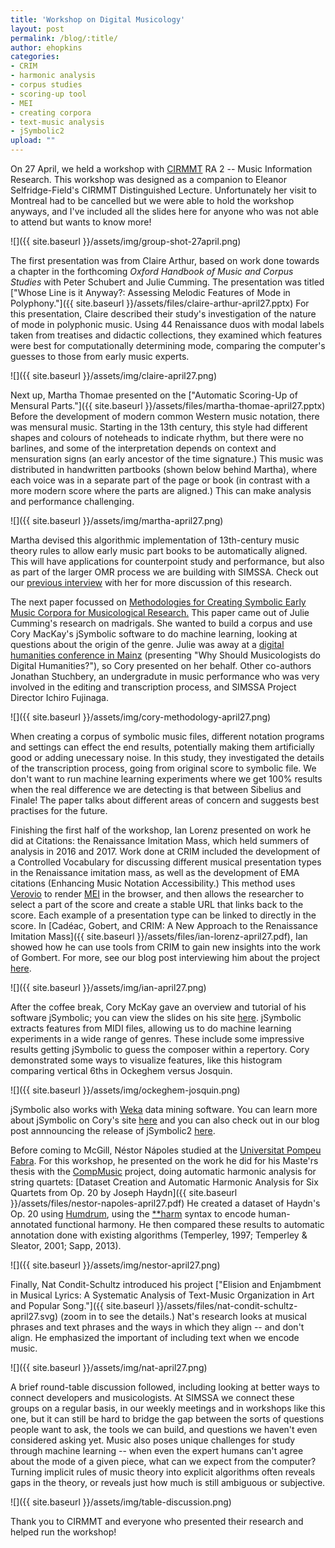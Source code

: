 ```yaml
---
title: 'Workshop on Digital Musicology'
layout: post
permalink: /blog/:title/
author: ehopkins
categories:
- CRIM
- harmonic analysis
- corpus studies
- scoring-up tool
- MEI
- creating corpora
- text-music analysis
- jSymbolic2
upload: ""
---
```


On 27 April, we held a workshop with [CIRMMT](https://www.cirmmt.org/) RA 2 -- Music Information Research. This workshop was designed as a companion to Eleanor Selfridge-Field's CIRMMT Distinguished Lecture. Unfortunately her visit to Montreal had to be cancelled but we were able to hold the workshop anyways, and I've included all the slides here for anyone who was not able to attend but wants to know more!

![]({{ site.baseurl }}/assets/img/group-shot-27april.png)

The first presentation was from Claire Arthur, based on work done towards a chapter in the forthcoming _Oxford Handbook of Music and Corpus Studies_ with Peter Schubert and Julie Cumming. The presentation was titled ["Whose Line is it Anyway?: Assessing Melodic Features of Mode in Polyphony."]({{ site.baseurl }}/assets/files/claire-arthur-april27.pptx) For this presentation, Claire described their study's investigation of the nature of mode in polyphonic music. Using 44 Renaissance duos with modal labels taken from treatises and didactic collections, they examined which features were best for computationally determining mode, comparing the computer's guesses to those from early music experts.

![]({{ site.baseurl }}/assets/img/claire-april27.png)

Next up, Martha Thomae presented on the ["Automatic Scoring-Up of Mensural Parts."]({{ site.baseurl }}/assets/files/martha-thomae-april27.pptx) Before the development of modern common Western music notation, there was mensural music. Starting in the 13th century, this style had different shapes and colours of noteheads to indicate rhythm, but there were no barlines, and some of the interpretation depends on context and mensuration signs (an early ancestor of the time signature.) This music was distributed in handwritten partbooks (shown below behind Martha), where each voice was in a separate part of the page or book (in contrast with a more modern score where the parts are aligned.) This can make analysis and performance challenging.

![]({{ site.baseurl }}/assets/img/martha-april27.png)

Martha devised this algorithmic implementation of 13th-century music theory rules to allow early music part books to be automatically aligned. This will have applications for counterpoint study and performance, but also as part of the larger OMR process we are building with SIMSSA. Check out our [previous interview](https://simssa.ca/blog/interviewing-martha) with her for more discussion of this research.

The next paper focussed on [Methodologies for Creating Symbolic Early Music Corpora for Musicological Research.](http://www.music.mcgill.ca/~cmckay/papers/musictech/mckay18corpus.pdf) This paper came out of Julie Cumming's research on madrigals. She wanted to build a corpus and use Cory MacKay's jSymbolic software to do machine learning, looking at questions about the origin of the genre. Julie was away at a [digital humanities conference in Mainz](http://www.troja-online.eu/kolloquium-2018/) (presenting "Why Should Musicologists do Digital Humanities?"), so Cory presented on her behalf. Other co-authors Jonathan Stuchbery, an undergradute in music performance who was very involved in the editing and transcription process, and SIMSSA Project Director Ichiro Fujinaga.

![]({{ site.baseurl }}/assets/img/cory-methodology-april27.png)

When creating a corpus of symbolic music files, different notation programs and settings can effect the end results, potentially making them artificially good or adding unecessary noise. In this study, they investigated the details of the transcription process, going from original score to symbolic file. We don't want to run machine learning experiments where we get 100% results when the real difference we are detecting is that between Sibelius and Finale! The paper talks about different areas of concern and suggests best practises for the future.

Finishing the first half of the workshop, Ian Lorenz presented on work he did at Citations: the Renaissance Imitation Mass, which held summers of analysis in 2016 and 2017. Work done at CRIM included the development of a Controlled Vocabulary for discussing different musical presentation types in the Renaissance imitation mass, as well as the development of EMA citations (Enhancing Music Notation Accessibility.) This method uses [Verovio](http://www.verovio.org/index.xhtml) to render [MEI](http://music-encoding.org/) in the browser, and then allows the researcher to select a part of the score and create a stable URL that links back to the score. Each example of a presentation type can be linked to directly in the score.
In [Cadéac, Gobert, and CRIM: A New Approach to the Renaissance Imitation Mass]({{ site.baseurl }}/assets/files/ian-lorenz-april27.pdf), Ian showed how he can use tools from CRIM to gain new insights into the work of Gombert. For more, see our blog post interviewing him about the project [here](https://simssa.ca/blog/interview-with-ian-lorenz).

![]({{ site.baseurl }}/assets/img/ian-april27.png)

After the coffee break, Cory McKay gave an overview and tutorial of his software jSymbolic; you can view the slides on his site [here]( http://www.music.mcgill.ca/~cmckay/papers/musictech/mckay18demonstration.pdf). jSymbolic extracts features from MIDI files, allowing us to do machine learning experiments in a wide range of genres. These include some impressive results getting jSymbolic to guess the composer within a repertory. Cory demonstrated some ways to visualize features, like this histogram comparing vertical 6ths in Ockeghem versus Josquin.

![]({{ site.baseurl }}/assets/img/ockeghem-josquin.png)

jSymbolic also works with [Weka](https://www.cs.waikato.ac.nz/ml/weka/) data mining software. You can learn more about jSymbolic on Cory's site [here](http://jmir.sourceforge.net/index_jSymbolic.html) and you can also check out in our blog post annnouncing the release of jSymbolic2 [here](https://simssa.ca/blog/jsymbolic2-released).


Before coming to McGill, Néstor Nápoles studied at the [Universitat Pompeu Fabra](https://www.upf.edu/web/mtg). For this workshop, he presented on the work he did for his Maste'rs thesis with the [CompMusic](http://compmusic.upf.edu/) project, doing automatic harmonic analysis for string quartets: [Dataset Creation and Automatic Harmonic Analysis for Six Quartets from Op. 20 by Joseph Haydn]({{ site.baseurl }}/assets/files/nestor-napoles-april27.pdf) He created a dataset of Haydn's Op. 20 using [Humdrum](http://www.humdrum.org/), using the [**harm](http://www.humdrum.org/rep/harm/) syntax to encode human-annotated functional harmony. He then compared these results to automatic annotation done with existing algorithms (Temperley, 1997; Temperley & Sleator, 2001; Sapp, 2013).

![]({{ site.baseurl }}/assets/img/nestor-april27.png)

Finally, Nat Condit-Schultz introduced his project ["Elision and Enjambment in Musical Lyrics: A Systematic Analysis of Text-Music Organization in Art and Popular Song."]({{ site.baseurl }}/assets/files/nat-condit-schultz-april27.svg) (zoom in to see the details.) Nat's research looks at musical phrases and text phrases and the ways in which they align -- and don't align. He emphasized the important of including text when we encode music.

![]({{ site.baseurl }}/assets/img/nat-april27.png)

A brief round-table discussion followed, including looking at better ways to connect developers and musicologists. At SIMSSA we connect these groups on a regular basis, in our weekly meetings and in workshops like this one, but it can still be hard to bridge the gap between the sorts of questions people want to ask, the tools we can build, and questions we haven't even considered asking yet. Music also poses unique challenges for study through machine learning -- when even the expert humans can't agree about the mode of a given piece, what can we expect from the computer? Turning implicit rules of music theory into explicit algorithms often reveals gaps in the theory, or reveals just how much is still ambiguous or subjective.

![]({{ site.baseurl }}/assets/img/table-discussion.png)

Thank you to CIRMMT and everyone who presented their research and helped run the workshop!
